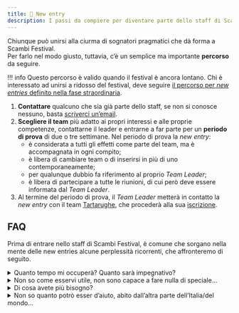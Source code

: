 ```yaml
---
title: 🦸 New entry
description: I passi da compiere per diventare parte dello staff di Scambi Festival
---
```

Chiunque può unirsi alla ciurma di sognatori pragmatici che dà forma a Scambi Festival.  
Per farlo nel modo giusto, tuttavia, c’è un semplice ma importante **percorso** da seguire.

!!! info
	Questo percorso è valido quando il festival è ancora lontano. Chi è interessato ad unirsi a ridosso del festival, deve seguire [il percorso per _new entries_ definito nella fase straordinaria](../workflow/fase-straordinaria.md#new-entries).

1. **Contattare** qualcuno che sia già parte dello staff, se non si conosce nessuno, basta [scriverci un’email](mailto:staff@scambi.org).
2. **Scegliere il team** più adatto ai propri interessi e alle proprie competenze, contattarne il leader e entrarne a far parte per un **periodo di prova** di due o tre settimane. Nel periodo di prova la _new entry_:
   * è considerata a tutti gli effetti come parte del team, ma è accompagnata in ogni compito;
   * è libera di cambiare team o di inserirsi in più di uno contemporaneamente;
   * per qualunque dubbio fa riferimento al proprio _Team Leader_;
   * è libera di partecipare a tutte le riunioni, di cui però deve essere informata dal _Team Leader_.
3. Al termine del periodo di prova, il _Team Leader_ metterà in contatto la _new entry_ con il team [Tartarughe](teams/#tartarughe), che procederà alla sua [iscrizione](/associazione/iscrizione).

## FAQ

Prima di entrare nello staff di Scambi Festival, è comune che sorgano nella mente delle new entries alcune perplessità ricorrenti, che affronteremo di seguito.

<details>
<summary>Quanto tempo mi occuperà? Quanto sarà impegnativo?</summary>

**Quanto vuoi**. Non esistono un impegno o un tempo minimi, né massimi. Il periodo di prova come _new entry_ serve proprio a **capire** quanto tempo si vuole e si riesce a dedicare alla realizzazione del festival (più annessi e connessi).

E però fondamentale valutare al meglio la propria partecipazione e, salvo imprevisti o forze di causa maggiore, <mark>mantenere la responsabilità e l’impegno presi</mark>. Chi scompare o si dimostra inaffidabile mette in difficoltà tutta la squadra, dove si conta l’unə sull’altrə e dove <mark>sono tuttз a doversi far carico di una mancanza altrui</mark>. (vedi la terza risposta)
</details>

<details>
<summary>Non so come esservi utile, non sono capace a fare nulla di speciale…</summary>

**Non è vero**, ma comunque non preoccupartene! Fare parte dello staff di Scambi è anche un **percorso formativo**. Collaborando con persone che stanno imparando come te, ma da più tempo, <mark>scoprirai ed imparerai nuove skills molto velocemente</mark>, perché **imparerai facendo** (è un’affermazione un po’ banale e cliché, ma è vera).

Devi solo decidere cosa vuoi fare: sfrutta il tuo periodo da _new entry_ per approfittare della poliedricità dei nostri team (letteralmente) straordinari. Salta qua e là, curiosa ciò che fanno, chiedi accesso alle loro cartelle su Nuvola, intromettiti nelle loro riunioni… facendo così, sicuramente <mark>troverai in breve tempo qualcosa che ti attrae</mark>.

Se ti rendi conto che vorresti <mark>fare qualcosa che in Scambi non esiste ancora</mark>, tanto meglio! (vedi risposta successiva)
</details>

<details>
<summary>Di cosa avete più bisogno?</summary>

Di te, _no matter what_. Pur avendo una bella lista di [_open positions_](https://scambi.org/open-positions) che solitamente cerchiamo con una certa urgenza e disperazione, è imperativo che tu non debba adattarti a fare ciò che serve di più. <mark>Devi fare **ciò che vuoi**</mark> (vedi risposta precedente). Scambi è un fantastico pullulare di diversità a cui ognuno può e deve aggiungere un pezzetto di sé stesso.

Tuttavia, la **continuità** è ciò di cui abbiamo realmente più bisogno. È bello che fra le nostre schiere si respiri sempre aria fresca e di novità: in molti si uniscono e altrettanti ci salutano per concentrarsi su altro. È giusto così, ma un ricambio così frequente fa soffrire i nostri progetti a lungo termine, che sono i più importanti in assoluto. Ergo, ciò che ci aiuta di più e valorizziamo maggiormente è una <mark>partecipazione **stabile** e **continuativa**</mark>. (vedi la prima risposta)
</details>

<details>
<summary>Non so quanto potrò esser d’aiuto, abito dall’altra parte dell’Italia/del mondo…</summary>

Eccetto pochi liceali (ad ora circa un terzo dei nostri partecipanti attivi), persino chi fra noi è sanremese (o dintorni) è in zona solamente per un mesetto all’anno. <mark>La nostra attività si svolge **totalmente online**</mark>, eccetto rari incontri e, naturalmente, escluso il periodo immediatamente precedente l’evento.
</details>
